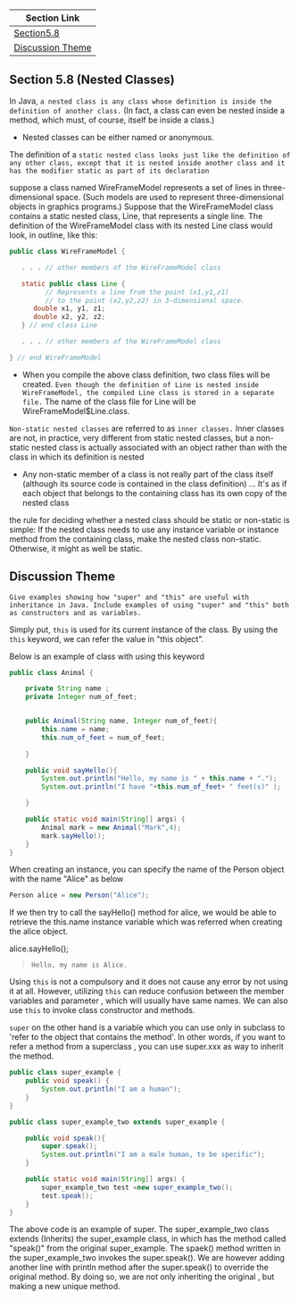 #

| Section Link                             |
| ---------------------------------------- |
| [Section5.8](#section-58-nested-classes) |
| [Discussion Theme](#discussion-theme)

## Section 5.8 (Nested Classes)

In Java, `a nested class is any class whose definition is inside the definition of another class.` (In fact, a class can even be nested inside a method, which must, of course, itself be inside a class.)

- Nested classes can be either named or anonymous.

The definition of a `static nested class looks just like the definition of any other class, except that it is nested inside another class and it has the modifier static as part of its declaration`

suppose a class named WireFrameModel represents a set of lines in three-dimensional space. (Such models are used to represent three-dimensional objects in graphics programs.) Suppose that the WireFrameModel class contains a static nested class, Line, that represents a single line. The definition of the WireFrameModel class with its nested Line class would look, in outline, like this:

```java
public class WireFrameModel {

   . . . // other members of the WireFrameModel class

   static public class Line {
         // Represents a line from the point (x1,y1,z1)
         // to the point (x2,y2,z2) in 3-dimensional space.
      double x1, y1, z1;
      double x2, y2, z2;
   } // end class Line

   . . . // other members of the WireFrameModel class

} // end WireFrameModel
```

- When you compile the above class definition, two class files will be created. `Even though the definition of Line is nested inside WireFrameModel, the compiled Line class is stored in a separate file.` The name of the class file for Line will be WireFrameModel$Line.class.

`Non-static nested classes` are referred to as `inner classes.` Inner classes are not, in practice, very different from static nested classes, but a non-static nested class is actually associated with an object rather than with the class in which its definition is nested

- Any non-static member of a class is not really part of the class itself (although its source code is contained in the class definition) ... It's as if each object that belongs to the containing class has its own copy of the nested class  

the rule for deciding whether a nested class should be static or non-static is simple: If the nested class needs to use any instance variable or instance method from the containing class, make the nested class non-static. Otherwise, it might as well be static.

## Discussion Theme

```text
Give examples showing how "super" and "this" are useful with inheritance in Java. Include examples of using "super" and "this" both as constructors and as variables.
```

Simply put, `this` is used for its current instance of the class. By using the `this` keyword, we can refer the value in "this object".

Below is an example of class with using this keyword

```java
public class Animal {

    private String name ;
    private Integer num_of_feet;


    public Animal(String name, Integer num_of_feet){
        this.name = name;
        this.num_of_feet = num_of_feet;
    
    }

    public void sayHello(){
        System.out.println("Hello, my name is " + this.name + ".");
        System.out.println("I have "+this.num_of_feet+ " feet(s)" );

    }

    public static void main(String[] args) {
        Animal mark = new Animal("Mark",4);
        mark.sayHello();
    }
}

```

When creating an instance, you can specify the name of the Person object with the name "Alice" as below

```java
Person alice = new Person("Alice");
```

If we then try to call the sayHello() method for alice, we would be able to retrieve the this.name instance variable which was referred when creating the alice object.

alice.sayHello();

>`Hello, my name is Alice.`

Using `this` is not a compulsory and it does not cause any error by not using it at all. However, utilizing `this` can reduce confusion between the member variables and parameter , which will usually have same names. We can also use `this` to invoke class constructor and methods.

`super` on the other hand is a variable which you can use only in subclass to 'refer to the object that contains the method'. In other words, if you want to refer a method from a superclass , you can use super.xxx as way to inherit the method.

```java
public class super_example {
    public void speak() {
        System.out.println("I am a human");
    }
}

public class super_example_two extends super_example {

    public void speak(){
        super.speak();
        System.out.println("I am a male human, to be specific");
    }

    public static void main(String[] args) {
        super_example_two test =new super_example_two();
        test.speak();
    }
}
```

The above code is an example of super. The super_example_two class extends (Inherits) the super_example class, in which has the method called "speak()" from the original super_example. The spaek() method written in the super_example_two invokes the super.speak(). We are however adding another line with println method after the super.speak() to override the original  method. By doing so, we are not only inheriting the original , but making a new unique method.
